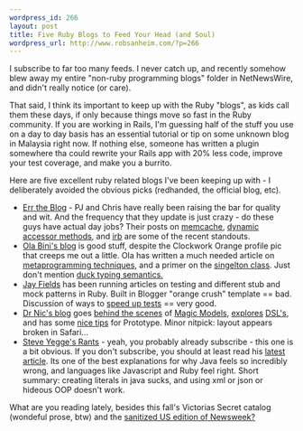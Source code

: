 ```yaml
--- 
wordpress_id: 266
layout: post
title: Five Ruby Blogs to Feed Your Head (and Soul)
wordpress_url: http://www.robsanheim.com/?p=266
---
```

I subscribe to far too many feeds.  I never catch up, and recently somehow blew away my entire "non-ruby programming blogs" folder in NetNewsWire, and didn't really notice (or care).  

That said, I think its important to keep up with the Ruby "blogs", as kids call them these days, if only because things move so fast in the Ruby community.  If you are working in Rails, I'm guessing half of the stuff you use on a day to day basis has an essential tutorial or tip on some unknown blog in Malaysia right now.  If nothing else, someone has written a plugin somewhere tha could rewrite your Rails app with 20% less code, improve your test coverage, and make you a burrito.

Here are five excellent ruby related blogs I've been keeping up with - I deliberately avoided the obvious picks (redhanded, the official blog, etc).

<ul><li><a href="http://errtheblog.com/">Err the Blog</a> - PJ and Chris have really been raising the bar for quality and wit.  And the frequency that they update is just crazy - do these guys have actual day jobs?  Their posts on <a href="http://errtheblog.com/post/27">memcache</a>, <a href="http://errtheblog.com/post/20">dynamic accessor methods</a>, and <a href="http://errtheblog.com/post/26">irb</a> are some of the recent standouts.</li>

<li><a href="http://ola-bini.blogspot.com/">Ola Bini's blog</a> is good stuff, despite the Clockwork Orange profile pic that creeps me out a little.  Ola has written a much needed article on <a href="http://ola-bini.blogspot.com/2006/09/ruby-metaprogramming-techniques.html">metaprogramming techniques</a>, and a primer on the <a href="http://ola-bini.blogspot.com/2006/09/ruby-singleton-class.html">singelton class</a>.  Just don't mention <a href="http://ola-bini.blogspot.com/2006/09/dynamic-ruby-power-and-static-balance.html">duck typing semantics.</a></li>

<li><a href="http://jayfields.blogspot.com/">Jay Fields</a> has been running articles on testing and different stub and mock patterns in Ruby.  Built in Blogger "orange crush" template == bad.  Discussion of ways to <a href="http://jayfields.blogspot.com/2006/09/rubyrails-unit-testing-in-less-than-1.html">speed up tests</a> == very good.</li>

<li><a href="http://drnicwilliams.com/">Dr Nic's blog</a> goes <a href="http://drnicwilliams.com/2006/08/10/bts-magic-models-class-creation/">behind the scenes</a> of <a href="http://magicmodels.rubyforge.org/">Magic Models</a>, <a href="http://drnicwilliams.com/2006/09/07/turn-based-game-dsl/">explores</a> <a href="http://drnicwilliams.com/2006/09/04/trick-natural-language-dsl/">DSL's</a>, and has some <a href="http://drnicwilliams.com/category/javascript/prototype/">nice tips</a> for Prototype.  Minor nitpick: layout appears broken in Safari...</li>

<li><a href="http://steve-yegge.blogspot.com">Steve Yegge's Rants</a> - yeah, you probably already subscribe - this one is a bit obvious.  If you don't subscribe, you should at least read his <a href="http://steve-yegge.blogspot.com/2006/09/bloggers-block-4-ruby-and-java-and.html">latest article</a>.  Its one of the best explanations for why Java feels so incredibly wrong, and languages like Javascript and Ruby feel right.  Short summary: creating literals in java sucks, and using xml or json or hideous OOP doesn't work.</li></ul>

What are you reading lately, besides this fall's Victorias Secret catalog (wondeful prose, btw) and the <a href="http://www.truthout.org/docs_2006/092506R.shtml">sanitized US edition of Newsweek?</a>
